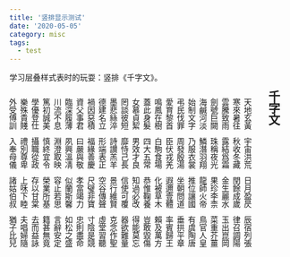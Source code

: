 ```yaml
---
title: '竖排显示测试'
date: '2020-05-05'
category: misc
tags:
  - test
---
```


学习层叠样式表时的玩耍：竖排《千字文》。

<!-- more -->

<div style="writing-mode:vertical-rl; width: 100%; overflow-x:auto; margin-top: 50px margin-right:100px;font-family:var(--font-serif);font-weight:500">
<h2 style="font-family:var(--font-serif);margin-top:0em;padding-top:0em;padding-left:0.25rem;">千字文</h2>
<p>
天地玄黃　宇宙洪荒　日月盈昃　辰宿列張　</p><p>
寒來暑往　秋收冬藏　閏餘成歲　律召調陽　</p><p>
雲騰致雨　露結爲霜　金生麗水　玉出崑岡　</p><p>
劍號巨闕　珠稱夜光　果珍李柰　菜重芥薑　</p><p>
海鹹河淡　鱗潛羽翔　龍師火帝　鳥官人皇　</p><p>
始制文字　乃服衣裳　推位讓國　有虞陶唐　</p><p>
弔民伐罪　周發殷湯　坐朝問道　垂拱平章　</p><p>
愛育黎首　臣伏戎羌　遐邇壹體　率賓歸王　</p><p>
鳴鳳在樹　白駒食場　化被草木　賴及萬方　</p><p>
蓋此身髮　四大五常　恭惟鞠養　豈敢毀傷　</p><p>
女慕貞絜　男效才良　知過必改　得能莫忘　</p><p>
罔談彼短　靡恃己長　信使可覆　器欲難量　</p><p>
墨悲絲淬　詩讃羔羊　景行維賢　克念作聖　</p><p>
德建名立　形端表正　空谷傳聲　虛堂習聽　</p><p>
禍因惡積　福緣善慶　尺璧非寶　寸陰是競　</p><p>
資父事君　曰嚴與敬　孝當竭力　忠則盡命　</p><p>
臨深履薄　夙興溫凊　似蘭斯馨　如松之盛　</p><p>
川流不息　淵澄取映　容止若思　言辭安定　</p><p>
篤初誠美　慎終宜令　榮業所基　籍甚無竟　</p><p>
學優登仕　攝職從政　存以甘棠　去而益詠　</p><p>
樂殊貴賤　禮別尊卑　上咊下睦　夫唱婦隨　</p><p>
外受傅訓　入奉母儀　諸姑伯叔　猶子比兒　</p><p>
孔懷兄弟　同气連枝　交友投分　切磨箴規　</p><p>
仁慈隱惻　造次弗離　節義廉退　顛沛匪虧　</p><p>
性靜情逸　心動神疲　守眞志滿　逐物意移　</p><p>
堅持雅操　好爵自縻　都邑華夏　東西二京　</p><p>
背邙面洛　浮渭據涇　宮殿盤鬱　樓觀飛驚　</p><p>
圖寫禽獸　畫彩仙靈　丙舍傍啟　甲帳對楹　</p><p>
肆筵設席　鼓瑟吹笙　升階納陛　弁轉疑星　</p><p>
右通廣內　左達承明　既集墳典　亦聚羣英　</p><p>
杜稾鍾隸　漆書壁經　府羅將相　路俠槐卿　</p><p>
戶封八縣　家給千兵　高冠陪輦　驅轂振纓　</p><p>
世祿侈富　車駕肥輕　策功茂實　勒碑刻銘　</p><p>
磻溪伊尹　佐時阿衡　奄宅曲阜　微旦孰營　</p><p>
桓公匡合　濟弱扶傾　綺迴漢惠　說感武丁　</p><p>
俊乂密勿　多士寔寧　晉楚更霸　趙魏困橫　</p><p>
假途滅虢　踐土會盟　何遵約法　韓弊煩刑　</p><p>
起翦頗牧　用軍最精　宣威沙漠　馳譽丹青　</p><p>
九州禹跡　百郡秦并　嶽宗恆岱　禪主云亭　</p><p>
雁門紫塞　雞田赤城　昆池碣石　鉅野洞庭　</p><p>
曠遠緜邈　巖岫杳冥　治本於農　務茲稼穡　</p><p>
俶載南畝　我藝黍稷　稅熟貢新　勸賞黜陟　</p><p>
孟軻敦素　史魚秉直　庶幾中庸　勞謙謹敕　</p><p>
聆音察理　鑑皃辧色　貽厥嘉猷　勉其祗植　</p><p>
省躬譏誡　寵增抗極　殆辱近恥　林皋幸即　</p><p>
兩疏見機　解組誰逼　索居閒處　沈默寂寥　</p><p>
求古尋論　散慮逍遙　欣奏累遣　慼謝歡招　</p><p>
渠荷的歷　園莽抽條　枇杷晚翠　梧桐早凋　</p><p>
陳根委翳　落葉飄颻　游鯤獨運　夌摩絳霄　</p><p>
耽讀翫市　寓目囊箱　易輶攸畏　屬耳垣牆　</p><p>
具膳喰飯　適口充腸　飽飫亯宰　飢厭糟糠　</p><p>
親戚故舊　老少異糧　妾御績紡　侍巾帷房　</p><p>
紈扇圓潔　銀燭煒煌　晝瞑夕寐　籃筍象牀　</p><p>
弦歌酒讌　接杯舉觴　矯手頓足　悅豫且康　</p><p>
嫡後嗣續　祭祀烝嘗　稽顙再拜　悚懼恐惶　</p><p>
箋牒簡要　顧答審詳　骸垢想浴　執熱願涼　</p><p>
驢騾犢特　駭躍超驤　誅斬賊盜　捕獲叛亡　</p><p>
布射遼丸　嵇琴阮嘯　恬筆倫紙　鈞巧任釣　</p><p>
釋紛利俗　並皆佳妙　毛施淑姿　工顰妍笑　</p><p>
秊矢每催　曦暉朗耀　琁璣懸斡　晦魄環照　</p><p>
指薪脩祜　永綏吉劭　矩步引領　俯仰廊廟　</p><p>
束帶矜莊　徘徊瞻眺　孤陋寡聞　愚蒙等誚　</p><p>
謂語助者　焉哉乎也</p>
</div>
